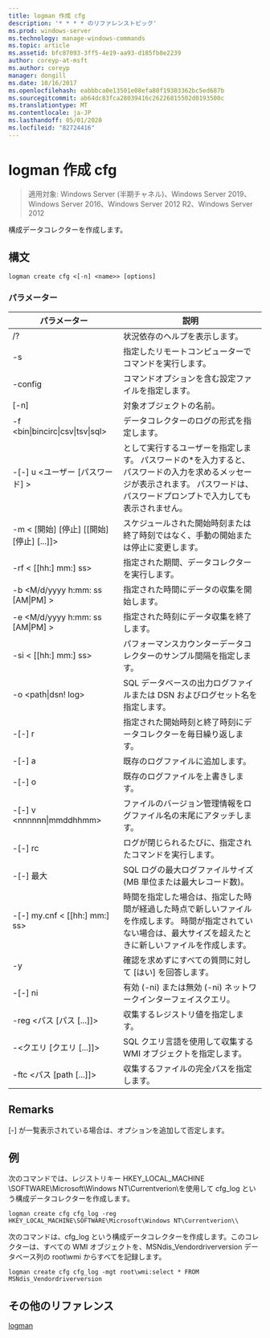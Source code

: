```yaml
---
title: logman 作成 cfg
description: '* * * * のリファレンストピック'
ms.prod: windows-server
ms.technology: manage-windows-commands
ms.topic: article
ms.assetid: bfc87093-3ff5-4e19-aa93-d185fb8e2239
author: coreyp-at-msft
ms.author: coreyp
manager: dongill
ms.date: 10/16/2017
ms.openlocfilehash: eabbbca0e13501e08efa80f19303362bc5ed687b
ms.sourcegitcommit: ab64dc83fca28039416c26226815502d0193500c
ms.translationtype: MT
ms.contentlocale: ja-JP
ms.lasthandoff: 05/01/2020
ms.locfileid: "82724416"
---
```

# <a name="logman-create-cfg"></a>logman 作成 cfg

> 適用対象: Windows Server (半期チャネル)、Windows Server 2019、Windows Server 2016、Windows Server 2012 R2、Windows Server 2012

構成データコレクターを作成します。  

## <a name="syntax"></a>構文  
```  
logman create cfg <[-n] <name>> [options]  
```  
### <a name="parameters"></a>パラメーター  

|                    パラメーター                     |                                                                               説明                                                                               |
|--------------------------------------------------|-------------------------------------------------------------------------------------------------------------------------------------------------------------------------|
|                        /?                        |                                                                    状況依存のヘルプを表示します。                                                                     |
|                -s<computer name>                |                                                          指定したリモートコンピューターでコマンドを実行します。                                                          |
|                 -config <value>                  |                                                         コマンドオプションを含む設定ファイルを指定します。                                                         |
|                   [-n]<name>                    |                                                                       対象オブジェクトの名前。                                                                        |
| -f <bin&#124;bincirc&#124;csv&#124;tsv&#124;sql> |                                                            データコレクターのログの形式を指定します。                                                             |
|             -[-] u <ユーザー [パスワード] >              | として実行するユーザーを指定します。 パスワードの\*を入力すると、パスワードの入力を求めるメッセージが表示されます。 パスワードは、パスワードプロンプトで入力しても表示されません。 |
|    -m < [開始] [停止] [[開始] [停止] [...]]>    |                                                スケジュールされた開始時刻または終了時刻ではなく、手動の開始または停止に変更します。                                                 |
|                -rf < [[hh:] mm:] ss>                |                                                        指定された期間、データコレクターを実行します。                                                         |
|        -b <M/d/yyyy h:mm: ss [AM&#124;PM] >         |                                                              指定された時間にデータの収集を開始します。                                                               |
|        -e <M/d/yyyy h:mm: ss [AM&#124;PM] >         |                                                               指定された時刻にデータ収集を終了します。                                                                |
|                -si < [[hh:] mm:] ss>                |                                                 パフォーマンスカウンターデータコレクターのサンプル間隔を指定します。                                                  |
|              -o <path&#124;dsn! log>              |                                              SQL データベースの出力ログファイルまたは DSN およびログセット名を指定します。                                               |
|                      -[-] r                       |                                                  指定された開始時刻と終了時刻にデータコレクターを毎日繰り返します。                                                  |
|                      -[-] a                       |                                                                     既存のログファイルに追加します。                                                                     |
|                      -[-] o                      |                                                                     既存のログファイルを上書きします。                                                                     |
|           -[-] v <nnnnnn&#124;mmddhhmm>           |                                                   ファイルのバージョン管理情報をログファイル名の末尾にアタッチします。                                                   |
|                  -[-] rc<task>                   |                                                         ログが閉じられるたびに、指定されたコマンドを実行します。                                                          |
|                 -[-] 最大 <value>                  |                                                 SQL ログの最大ログファイルサイズ (MB 単位または最大レコード数)。                                                  |
|              -[-] my.cnf < [[hh:] mm:] ss>              |     時間を指定した場合は、指定した時間が経過した時点で新しいファイルを作成します。 時間が指定されていない場合は、最大サイズを超えたときに新しいファイルを作成します。     |
|                        -y                        |                                                             確認を求めずにすべての質問に対して [はい] を回答します。                                                              |
|                      -[-] ni                      |                                                         有効 (-ni) または無効 (-ni) ネットワークインターフェイスクエリ。                                                          |
|             -reg <パス [パス [...]]>             |                                                                 収集するレジストリ値を指定します。                                                                 |
|            -<クエリ [クエリ [...]]>            |                                                      SQL クエリ言語を使用して収集する WMI オブジェクトを指定します。                                                       |
|             -ftc <パス [path [...]]>             |                                                           収集するファイルの完全パスを指定します。                                                            |

## <a name="remarks"></a>Remarks  
[-] が一覧表示されている場合は、オプションを追加して否定します。  
## <a name="examples"></a>例  
次のコマンドでは、レジストリキー HKEY_LOCAL_MACHINE \SOFTWARE\Microsoft\Windows NT\Currentverion\\を使用して cfg_log という構成データコレクターを作成します。  
```  
logman create cfg cfg_log -reg HKEY_LOCAL_MACHINE\SOFTWARE\Microsoft\Windows NT\Currentverion\\  
```  
次のコマンドは、cfg_log という構成データコレクターを作成します。このコレクターは、すべての WMI オブジェクトを、MSNdis_Vendordriverversion データベース列の root\wmi からすべてを記録します。  
```  
logman create cfg cfg_log -mgt root\wmi:select * FROM MSNdis_Vendordriverversion  
```  
## <a name="additional-references"></a>その他のリファレンス  
[logman](logman.md)  
